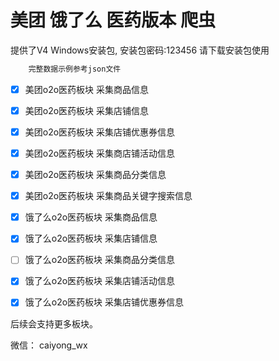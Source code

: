 
# 美团 饿了么 医药版本 爬虫

提供了V4 Windows安装包, 安装包密码:123456
请下载安装包使用

```sql
    完整数据示例参考json文件
```

- [x] 美团o2o医药板块 采集商品信息
- [x] 美团o2o医药板块 采集店铺信息
- [x] 美团o2o医药板块 采集店铺优惠券信息
- [x] 美团o2o医药板块 采集商店铺活动信息
- [x] 美团o2o医药板块 采集商品分类信息
- [x] 美团o2o医药板块 采集商品关键字搜索信息


- [x] 饿了么o2o医药板块 采集商品信息
- [x] 饿了么o2o医药板块 采集店铺信息
- [ ] 饿了么o2o医药板块 采集商品分类信息
- [x] 饿了么o2o医药板块 采集店铺活动信息
- [x] 饿了么o2o医药板块 采集店铺优惠券信息

后续会支持更多板块。


微信： caiyong_wx

